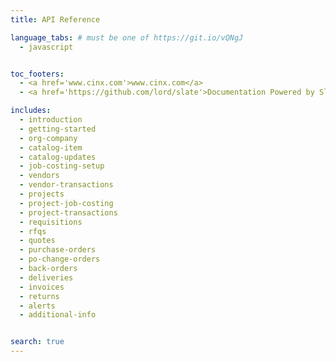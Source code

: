 ```yaml
---
title: API Reference

language_tabs: # must be one of https://git.io/vQNgJ
  - javascript


toc_footers:
  - <a href='www.cinx.com'>www.cinx.com</a>
  - <a href='https://github.com/lord/slate'>Documentation Powered by Slate</a>

includes:
  - introduction
  - getting-started
  - org-company
  - catalog-item
  - catalog-updates
  - job-costing-setup
  - vendors
  - vendor-transactions
  - projects
  - project-job-costing
  - project-transactions
  - requisitions
  - rfqs
  - quotes
  - purchase-orders
  - po-change-orders
  - back-orders
  - deliveries
  - invoices
  - returns
  - alerts
  - additional-info


search: true
---
```



